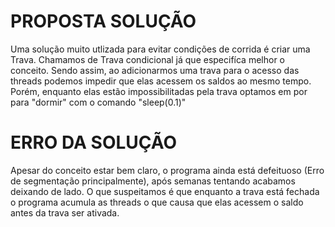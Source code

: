 # PROPOSTA SOLUÇÃO
Uma solução muito utlizada para evitar condições de corrida é criar uma Trava. Chamamos de Trava condicional já que especifíca melhor o conceito. 
Sendo assim, ao adicionarmos uma trava para o acesso das threads podemos impedir que elas acessem os saldos ao mesmo tempo. Porém, enquanto elas estão impossibilitadas pela trava optamos em por para "dormir" com o comando "sleep(0.1)"

# ERRO DA SOLUÇÃO
Apesar do conceito estar bem claro, o programa ainda está defeituoso (Erro de segmentação principalmente), após semanas tentando acabamos deixando de lado.
O que suspeitamos é que enquanto a trava está fechada o programa acumula as threads o que causa que elas acessem o saldo antes da trava ser ativada.

